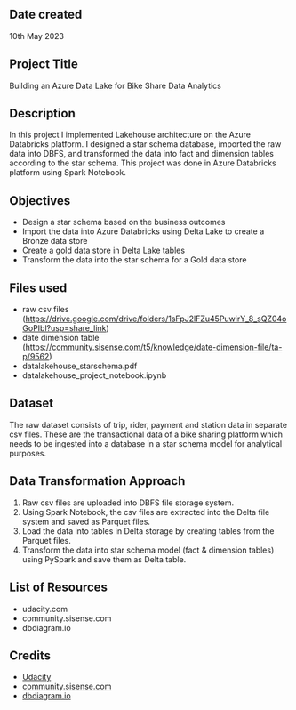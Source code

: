 ## Date created
10th May 2023

## Project Title
Building an Azure Data Lake for Bike Share Data Analytics

## Description
In this project I implemented Lakehouse architecture on the Azure Databricks platform. I designed a star schema database, imported the raw data into DBFS, and transformed the data into fact and dimension tables according to the star schema. This project was done in Azure Databricks platform using Spark Notebook.

## Objectives
* Design a star schema based on the business outcomes
* Import the data into Azure Databricks using Delta Lake to create a Bronze data store
* Create a gold data store in Delta Lake tables
* Transform the data into the star schema for a Gold data store

## Files used
* raw csv files (https://drive.google.com/drive/folders/1sFpJ2lFZu45PuwirY_8_sQZ04oGoPIbl?usp=share_link)
* date dimension table (https://community.sisense.com/t5/knowledge/date-dimension-file/ta-p/9562)
* datalakehouse_starschema.pdf
* datalakehouse_project_notebook.ipynb

## Dataset
The raw dataset consists of trip, rider, payment and station data in separate csv files. These are the transactional data of a bike sharing platform which needs to be ingested into a database in a star schema model for analytical purposes.

## Data Transformation Approach
1) Raw csv files are uploaded into DBFS file storage system.
2) Using Spark Notebook, the csv files are extracted into the Delta file system and saved as Parquet files.
3) Load the data into tables in Delta storage by creating tables from the Parquet files.
4) Transform the data into star schema model (fact & dimension tables) using PySpark and save them as Delta table.

## List of Resources
- udacity.com
- community.sisense.com
- dbdiagram.io

## Credits
* [Udacity](udacity.com)
* [community.sisense.com](https://community.sisense.com/t5/knowledge/date-dimension-file/ta-p/9562)
* [dbdiagram.io](https://dbdiagram.io/home)
